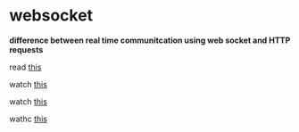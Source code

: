 # websocket

**difference between real time communitcation using web socket and HTTP requests**

read [this](https://www.geeksforgeeks.org/what-is-web-socket-and-how-it-is-different-from-the-http/)

watch [this](https://www.youtube.com/watch?v=1BfCnjr_Vjg)

watch [this](https://www.youtube.com/watch?v=69t4zZ7KQ7M)

wathc [this](https://www.youtube.com/watch?v=ub7RVLSn3mc)